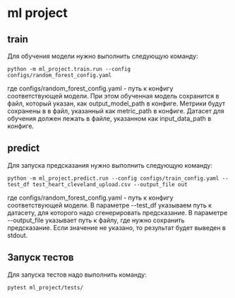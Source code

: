 # ml project

## train
Для обучения модели нужно выполнить следующую команду:
```shell
python -m ml_project.train.run --config configs/random_forest_config.yaml
```
где configs/random_forest_config.yaml - путь к конфигу соответствующей модели. 
При этом обученная модель сохранится в файл, который указан, как output_model_path в конфиге.
Метрики будут сохранены в в файл, указанный как metric_path в конфиге.
Датасет для обучения должен лежать в файле, указанном как input_data_path в конфиге.

## predict
Для запуска предсказания нужно выполнить следующую команду:
```shell
python -m ml_project.predict.run --config configs/train_config.yaml --test_df test_heart_cleveland_upload.csv --output_file out
```
где configs/random_forest_config.yaml - путь к конфигу соответствующей модели.
В параметре --test_df указываем путь к датасету, для которого надо сгенерировать предсказание.
В параметре --output_file указывает путь к файлу, где нужно сохранить предсказание. 
Если значение не указано, то результат будет выведен в stdout.

## Запуск тестов
Для запуска тестов надо выполнить команду:
```shell
pytest ml_project/tests/
```

